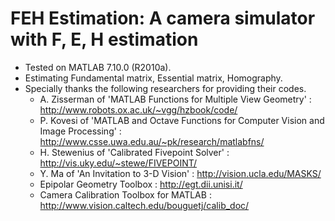 # FEH Estimation: A camera simulator with F, E, H estimation

* Tested on MATLAB 7.10.0 (R2010a).
* Estimating Fundamental matrix, Essential matrix, Homography.
* Specially thanks the following researchers for providing their codes.
   + A. Zisserman of 'MATLAB Functions for Multiple View Geometry'
       : http://www.robots.ox.ac.uk/~vgg/hzbook/code/
   + P. Kovesi of 'MATLAB and Octave Functions for Computer Vision and Image Processing'
       : http://www.csse.uwa.edu.au/~pk/research/matlabfns/
   + H. Stewenius of 'Calibrated Fivepoint Solver'
       : http://vis.uky.edu/~stewe/FIVEPOINT/
   + Y. Ma of 'An Invitation to 3-D Vision'
       : http://vision.ucla.edu/MASKS/
   + Epipolar Geometry Toolbox
       : http://egt.dii.unisi.it/
   + Camera Calibration Toolbox for MATLAB
       : http://www.vision.caltech.edu/bouguetj/calib_doc/


